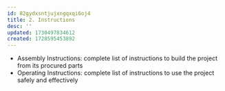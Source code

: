 ```yaml
---
id: 82gydxsntjujxngqxqi6oj4
title: 2. Instructions
desc: ''
updated: 1730497834612
created: 1728595453892
---
```


- Assembly Instructions: complete list of instructions to build the project from its procured parts
- Operating Instructions: complete list of instructions to use the project safely and effectively